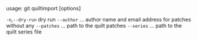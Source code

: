 usage: git quiltimport [options]

   `-n`,`--dry-run`         dry run
   `--author` ...          author name and email address for patches without any
   `--patches` ...         path to the quilt patches
   `--series` ...          path to the quilt series file

